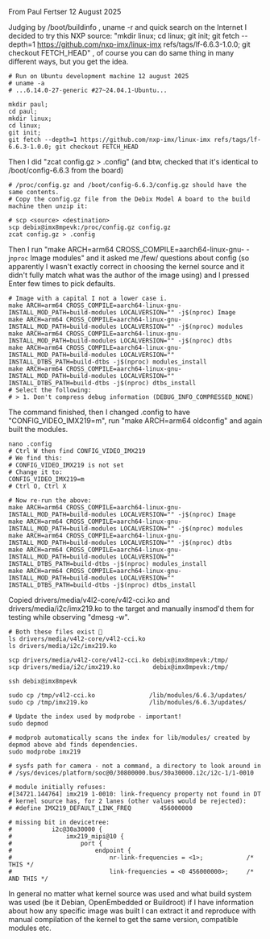 From Paul Fertser
12 August 2025

Judging by /boot/buildinfo , uname -r and quick search on the Internet I decided to try this NXP source: "mkdir linux; cd linux; git init; git fetch --depth=1 https://github.com/nxp-imx/linux-imx refs/tags/lf-6.6.3-1.0.0; git checkout FETCH_HEAD" , of course you can do same thing in many different ways, but you get the idea.

```
# Run on Ubuntu development machine 12 august 2025
# uname -a
# ...6.14.0-27-generic #27~24.04.1-Ubuntu...

mkdir paul;
cd paul;
mkdir linux;
cd linux;
git init;
git fetch --depth=1 https://github.com/nxp-imx/linux-imx refs/tags/lf-6.6.3-1.0.0; git checkout FETCH_HEAD
```

Then I did "zcat config.gz > .config" (and btw, checked that it's identical to /boot/config-6.6.3 from the board)

```
# /proc/config.gz and /boot/config-6.6.3/config.gz should have the same contents.
# Copy the config.gz file from the Debix Model A board to the build machine then unzip it:

# scp <source> <destination>
scp debix@imx8mpevk:/proc/config.gz config.gz
zcat config.gz > .config
```

Then I run "make ARCH=arm64 CROSS_COMPILE=aarch64-linux-gnu- -j`nproc` Image modules" and it asked me /few/ questions about config (so apparently I wasn't exactly correct in choosing the kernel source and it didn't fully match what was the author of the image using) and I pressed Enter few times to pick defaults.

```
# Image with a capital I not a lower case i.
make ARCH=arm64 CROSS_COMPILE=aarch64-linux-gnu- INSTALL_MOD_PATH=build-modules LOCALVERSION="" -j$(nproc) Image 
make ARCH=arm64 CROSS_COMPILE=aarch64-linux-gnu- INSTALL_MOD_PATH=build-modules LOCALVERSION="" -j$(nproc) modules
make ARCH=arm64 CROSS_COMPILE=aarch64-linux-gnu- INSTALL_MOD_PATH=build-modules LOCALVERSION="" -j$(nproc) dtbs
make ARCH=arm64 CROSS_COMPILE=aarch64-linux-gnu- INSTALL_MOD_PATH=build-modules LOCALVERSION="" INSTALL_DTBS_PATH=build-dtbs -j$(nproc) modules_install
make ARCH=arm64 CROSS_COMPILE=aarch64-linux-gnu- INSTALL_MOD_PATH=build-modules LOCALVERSION="" INSTALL_DTBS_PATH=build-dtbs -j$(nproc) dtbs_install
# Select the following:
# > 1. Don't compress debug information (DEBUG_INFO_COMPRESSED_NONE)
```

The command finished, then I changed .config to have "CONFIG_VIDEO_IMX219=m", run "make ARCH=arm64 oldconfig" and again built the modules.

```
nano .config
# Ctrl W then find CONFIG_VIDEO_IMX219
# We find this:
# CONFIG_VIDEO_IMX219 is not set
# Change it to:
CONFIG_VIDEO_IMX219=m
# Ctrl O, Ctrl X

# Now re-run the above:
make ARCH=arm64 CROSS_COMPILE=aarch64-linux-gnu- INSTALL_MOD_PATH=build-modules LOCALVERSION="" -j$(nproc) Image 
make ARCH=arm64 CROSS_COMPILE=aarch64-linux-gnu- INSTALL_MOD_PATH=build-modules LOCALVERSION="" -j$(nproc) modules
make ARCH=arm64 CROSS_COMPILE=aarch64-linux-gnu- INSTALL_MOD_PATH=build-modules LOCALVERSION="" -j$(nproc) dtbs
make ARCH=arm64 CROSS_COMPILE=aarch64-linux-gnu- INSTALL_MOD_PATH=build-modules LOCALVERSION="" INSTALL_DTBS_PATH=build-dtbs -j$(nproc) modules_install
make ARCH=arm64 CROSS_COMPILE=aarch64-linux-gnu- INSTALL_MOD_PATH=build-modules LOCALVERSION="" INSTALL_DTBS_PATH=build-dtbs -j$(nproc) dtbs_install
```

Copied drivers/media/v4l2-core/v4l2-cci.ko and drivers/media/i2c/imx219.ko to the target and manually insmod'd them for testing while observing "dmesg -w".

```
# Both these files exist 🙂
ls drivers/media/v4l2-core/v4l2-cci.ko
ls drivers/media/i2c/imx219.ko

scp drivers/media/v4l2-core/v4l2-cci.ko debix@imx8mpevk:/tmp/
scp drivers/media/i2c/imx219.ko         debix@imx8mpevk:/tmp/

ssh debix@imx8mpevk

sudo cp /tmp/v4l2-cci.ko               /lib/modules/6.6.3/updates/
sudo cp /tmp/imx219.ko                 /lib/modules/6.6.3/updates/

# Update the index used by modprobe - important!
sudo depmod

# modprob automatically scans the index for lib/modules/ created by depmod above abd finds dependencies.
sudo modprobe imx219

# sysfs path for camera - not a command, a directory to look around in
# /sys/devices/platform/soc@0/30800000.bus/30a30000.i2c/i2c-1/1-0010

# module initially refuses:
#[34721.144764] imx219 1-0010: link-frequency property not found in DT
# kernel source has, for 2 lanes (other values would be rejected):
# #define IMX219_DEFAULT_LINK_FREQ        456000000

# missing bit in devicetree:
#			i2c@30a30000 {
#				imx219_mipi@10 {
#					port {
#						endpoint {
#							nr-link-frequencies = <1>;            /* THIS */
#							link-frequencies = <0 456000000>;     /* AND THIS */

```

In general no matter what kernel source was used and what build system was used (be it Debian, OpenEmbedded or Buildroot) if I have information about how any specific image was built I can extract it and reproduce with manual compilation of the kernel to get the same version, compatible modules etc.



